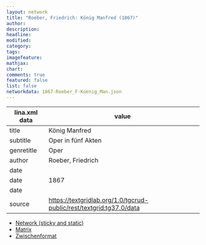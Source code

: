 ```yaml
---
layout: network
title: "Roeber, Friedrich: König Manfred (1867)"
author:
description:
headline:
modified:
category:
tags:
imagefeature: 
mathjax: 
chart: 
comments: true
featured: false
list: false
networkdata: 1867-Roeber_F-Koenig_Man.json
---
```

lina.xml data  | value
------------- | -------------
title|König Manfred
subtitle|Oper in fünf Akten
genretitle|Oper
author|Roeber, Friedrich
date|
date|1867
date|
source|https://textgridlab.org/1.0/tgcrud-public/rest/textgrid:tg37.0/data


* [Network (sticky and static)](/network162)
* [Matrix](/matrix162)
* [Zwischenformat](/lina162 )

